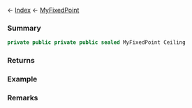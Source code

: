 ← [Index](Api-Index) ← [MyFixedPoint](VRage.MyFixedPoint)

### Summary

```csharp
private public private public sealed MyFixedPoint Ceiling
```

### Returns

### Example

### Remarks

